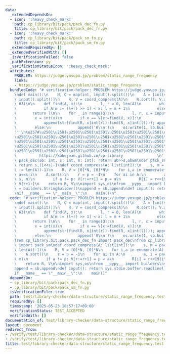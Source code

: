 ```yaml
---
data:
  _extendedDependsOn:
  - icon: ':heavy_check_mark:'
    path: cp_library/bit/pack/pack_dec_fn.py
    title: cp_library/bit/pack/pack_dec_fn.py
  - icon: ':heavy_check_mark:'
    path: cp_library/bit/pack/pack_sm_fn.py
    title: cp_library/bit/pack/pack_sm_fn.py
  _extendedRequiredBy: []
  _extendedVerifiedWith: []
  _isVerificationFailed: false
  _pathExtension: py
  _verificationStatusIcon: ':heavy_check_mark:'
  attributes:
    PROBLEM: https://judge.yosupo.jp/problem/static_range_frequency
    links:
    - https://judge.yosupo.jp/problem/static_range_frequency
  bundledCode: "# verification-helper: PROBLEM https://judge.yosupo.jp/problem/static_range_frequency\n\
    \ndef main():\n    N, Q = map(int, input().split())\n    A = [int(s) for s in\
    \ input().split()]\n    R, V = coord_compress(A)\n    R.sort(); V.append(1 <<\
    \ 63)\n\n    def find(A, x):\n        l, r = 0, len(A)\n        while l < r:\n\
    \            if A[m := (l+r) >> 1] < x: l = m + 1\n            else: r = m\n \
    \       return l\n\n    for _ in range(Q):\n        l, r, x = input().split()\n\
    \        x = int(x)\n        if x == V[x:=find(V, x)]:\n            x <<= 19\n\
    \            append(str(find(R, x|int(r))-find(R, x|int(l)))); append('\\n')\n\
    \        else:\n            append('0\\n')\n    os.write(1, sb.build().encode())\n\
    '''\n\u257A\u2501\u2501\u2501\u2501\u2501\u2501\u2501\u2501\u2501\u2501\u2501\u2501\
    \u2501\u2501\u2501\u2501\u2501\u2501\u2501\u2501\u2501\u2501\u2501\u2501\u2501\
    \u2501\u2501\u2501\u2501\u2501\u2501\u2501\u2501\u2501\u2501\u2501\u2501\u2501\
    \u2501\u2501\u2501\u2501\u2501\u2501\u2501\u2501\u2501\u2501\u2501\u2501\u2501\
    \u2501\u2501\u2501\u2501\u2501\u2501\u2501\u2501\u2501\u2501\u2501\u2578\n   \
    \          https://kobejean.github.io/cp-library               \n'''\n\n\ndef\
    \ pack_dec(ab: int, s: int, m: int): return ab>>s,ab&m\ndef pack_sm(N: int): s=N.bit_length();\
    \ return s,(1<<s)-1\ndef coord_compress(A: list[int]):\n    s, m = pack_sm((N\
    \ := len(A))-1)\n    R, V = [0]*N, [0]*N\n    for i,a in enumerate(A): A[i] =\
    \ a<<s|i\n    A.sort()\n    r = p = -1\n    for ai in A:\n        a, i = pack_dec(ai,\
    \ s, m)\n        if a != p: V[r:=r+1] = p = a\n        R[i] = r<<19|i\n    del\
    \ V[r+1:]\n    return R, V\n\nimport sys,os\nfrom __pypy__ import builders\nsb\
    \ = builders.StringBuilder()\nappend = sb.append\ndef input(): return sys.stdin.buffer.readline().strip()\n\
    \nif __name__ == \"__main__\":\n    main()\n"
  code: "# verification-helper: PROBLEM https://judge.yosupo.jp/problem/static_range_frequency\n\
    \ndef main():\n    N, Q = map(int, input().split())\n    A = [int(s) for s in\
    \ input().split()]\n    R, V = coord_compress(A)\n    R.sort(); V.append(1 <<\
    \ 63)\n\n    def find(A, x):\n        l, r = 0, len(A)\n        while l < r:\n\
    \            if A[m := (l+r) >> 1] < x: l = m + 1\n            else: r = m\n \
    \       return l\n\n    for _ in range(Q):\n        l, r, x = input().split()\n\
    \        x = int(x)\n        if x == V[x:=find(V, x)]:\n            x <<= 19\n\
    \            append(str(find(R, x|int(r))-find(R, x|int(l)))); append('\\n')\n\
    \        else:\n            append('0\\n')\n    os.write(1, sb.build().encode())\n\
    from cp_library.bit.pack.pack_dec_fn import pack_dec\nfrom cp_library.bit.pack.pack_sm_fn\
    \ import pack_sm\ndef coord_compress(A: list[int]):\n    s, m = pack_sm((N :=\
    \ len(A))-1)\n    R, V = [0]*N, [0]*N\n    for i,a in enumerate(A): A[i] = a<<s|i\n\
    \    A.sort()\n    r = p = -1\n    for ai in A:\n        a, i = pack_dec(ai, s,\
    \ m)\n        if a != p: V[r:=r+1] = p = a\n        R[i] = r<<19|i\n    del V[r+1:]\n\
    \    return R, V\n\nimport sys,os\nfrom __pypy__ import builders\nsb = builders.StringBuilder()\n\
    append = sb.append\ndef input(): return sys.stdin.buffer.readline().strip()\n\n\
    if __name__ == \"__main__\":\n    main()"
  dependsOn:
  - cp_library/bit/pack/pack_dec_fn.py
  - cp_library/bit/pack/pack_sm_fn.py
  isVerificationFile: true
  path: test/library-checker/data-structure/static_range_frequency.test.py
  requiredBy: []
  timestamp: '2025-05-23 18:57:17+09:00'
  verificationStatus: TEST_ACCEPTED
  verifiedWith: []
documentation_of: test/library-checker/data-structure/static_range_frequency.test.py
layout: document
redirect_from:
- /verify/test/library-checker/data-structure/static_range_frequency.test.py
- /verify/test/library-checker/data-structure/static_range_frequency.test.py.html
title: test/library-checker/data-structure/static_range_frequency.test.py
---
```

